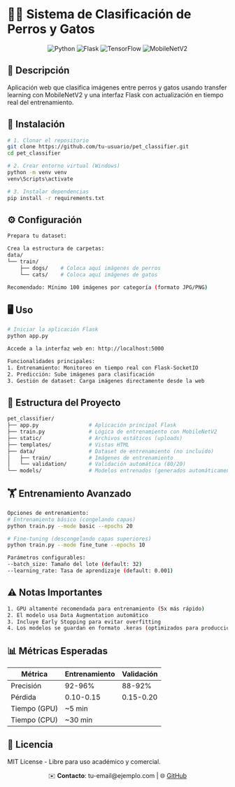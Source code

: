 # 🐶🐱 Sistema de Clasificación de Perros y Gatos

<p align="center">
  <img src="https://img.shields.io/badge/Python-3.8%2B-blue" alt="Python">
  <img src="https://img.shields.io/badge/Flask-3.0.2-green" alt="Flask">
  <img src="https://img.shields.io/badge/TensorFlow-2.16.1-orange" alt="TensorFlow">
  <img src="https://img.shields.io/badge/MobileNetV2-Transfer_Learning-yellow" alt="MobileNetV2">
</p>

## 📌 Descripción
Aplicación web que clasifica imágenes entre perros y gatos usando transfer learning con MobileNetV2 y una interfaz Flask con actualización en tiempo real del entrenamiento.

## 🚀 Instalación

```bash
# 1. Clonar el repositorio
git clone https://github.com/tu-usuario/pet_classifier.git
cd pet_classifier

# 2. Crear entorno virtual (Windows)
python -m venv venv
venv\Scripts\activate

# 3. Instalar dependencias
pip install -r requirements.txt
```

## ⚙️ Configuración

```bash
Prepara tu dataset:

Crea la estructura de carpetas:
data/
└── train/
    ├── dogs/    # Coloca aquí imágenes de perros
    └── cats/    # Coloca aquí imágenes de gatos

Recomendado: Mínimo 100 imágenes por categoría (formato JPG/PNG)
```

## 🖥️ Uso

```bash
# Iniciar la aplicación Flask
python app.py

Accede a la interfaz web en: http://localhost:5000

Funcionalidades principales:
1. Entrenamiento: Monitoreo en tiempo real con Flask-SocketIO
2. Predicción: Sube imágenes para clasificación
3. Gestión de dataset: Carga imágenes directamente desde la web
```

## 📂 Estructura del Proyecto

```bash
pet_classifier/
├── app.py                # Aplicación principal Flask
├── train.py              # Lógica de entrenamiento con MobileNetV2
├── static/               # Archivos estáticos (uploads)
├── templates/            # Vistas HTML
├── data/                 # Dataset de entrenamiento (no incluido)
│   ├── train/            # Imágenes de entrenamiento
│   └── validation/       # Validación automática (80/20)
└── models/               # Modelos entrenados (generados automáticamente)
```

## 🏋️ Entrenamiento Avanzado

```bash
Opciones de entrenamiento:
# Entrenamiento básico (congelando capas)
python train.py --mode basic --epochs 20

# Fine-tuning (descongelando capas superiores)
python train.py --mode fine_tune --epochs 10

Parámetros configurables:
--batch_size: Tamaño del lote (default: 32)
--learning_rate: Tasa de aprendizaje (default: 0.001)
```

## ⚠️ Notas Importantes

```bash
1. GPU altamente recomendada para entrenamiento (5x más rápido)
2. El modelo usa Data Augmentation automático
3. Incluye Early Stopping para evitar overfitting
4. Los modelos se guardan en formato .keras (optimizados para producción)
```

## 📊 Métricas Esperadas

| Métrica         | Entrenamiento | Validación |
|-----------------|---------------|------------|
| Precisión       | 92-96%        | 88-92%     |
| Pérdida         | 0.10-0.15     | 0.15-0.20  |
| Tiempo (GPU)    | ~5 min        |            |
| Tiempo (CPU)    | ~30 min       |            |

## 📄 Licencia
MIT License - Libre para uso académico y comercial.

<div align="center">
  <p>✉️ <strong>Contacto</strong>: tu-email@ejemplo.com | 🌐 <a href="https://github.com/tu-usuario">GitHub</a></p>
</div>
